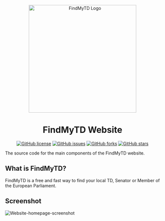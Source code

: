 <p align="center">
  <img src="https://findmytd-markievicz.netlify.app/assets/logo/svg/large-blue.svg" alt="FindMyTD Logo" width="350" />

<h1 align="center">
 FindMyTD Website </h1>
<p align="center">
  <a href="https://github.com/findmytd/markievicz/blob/master/LICENSE.txt"><img alt="GitHub license" src="https://img.shields.io/github/license/markconroy/contact.ie"></a>
  <a href="https://github.com/findmytd/website/issues"><img alt="GitHub issues" src="https://img.shields.io/github/issues/findmytd/website"></a>
 <a href="https://github.com/findmytd/website/network"><img alt="GitHub forks" src="https://img.shields.io/github/forks/findmytd/website"></a>
 <a href="https://github.com/findmytd/website/stargazers"><img alt="GitHub stars" src="https://img.shields.io/github/stars/findmytd/website"></a>
 </p>

The source code for the main components of the FindMyTD website. 

## What is FindMyTD? 

FindMyTD is a free and fast way to find your local TD, Senator or Member of the European Parliament.

## Screenshot

![Website-homepage-screenshot](https://user-images.githubusercontent.com/34171640/126043157-05d86fc7-2d8d-4dcc-af87-0ea5fa119b9c.png)
